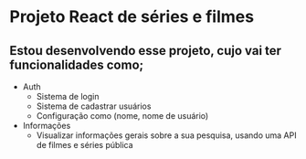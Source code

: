# Projeto React de séries e filmes
## Estou desenvolvendo esse projeto, cujo vai ter funcionalidades como;
- Auth
  - Sistema de login
  - Sistema de cadastrar usuários
  - Configuração como (nome, nome de usuário)
- Informações
   - Visualizar informações gerais sobre a sua pesquisa, usando uma API de filmes e séries pública




